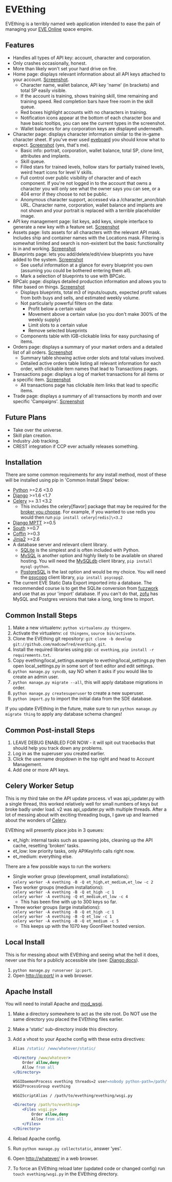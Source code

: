  EVEthing
=========
EVEthing is a terribly named web application intended to ease the pain
of managing your [EVE Online](http://www.eveonline.com/) space empire.

Features
--------
- Handles all types of API key: account, character and corporation.
- Only crashes occasionally, honest.
- More than likely won't set your hard drive on fire.
- Home page: displays relevant information about all API keys attached
  to your account.
  [Screenshot](https://github.com/madcowfred/evething/raw/develop/doc-images/home.png).
  * Character name, wallet balance, API key 'name' (in brackets) and total SP easily visible. 
  * If the account is training, shows training skill, time remaining and training speed.
    Red completion bars have free room in the skill queue.
  * Red boxes highlight accounts with no characters in training.
  * Notification icons appear at the bottom of each character box and have basic tooltips,
    you can see the current types in the screenshot.
  * Wallet balances for any corporation keys are displayed underneath.
- Character page: displays character information similar to the
  in-game character sheet. If you've ever used
  [eveboard](http://eveboard.com) you should know what to expect.
  [Screenshot](https://github.com/madcowfred/evething/raw/develop/doc-images/character.png)
  (yes, that's me).
  * Basic info: portrait, corporation, wallet
    balance, total SP, clone limit, attributes and implants. 
  * Skill queue.
  * Filled stars for trained levels, hollow stars for
    partially trained levels, weird heart icons for level V skills.
  * Full control over public visibility of character and of each
    component. If you're not logged in to the account that owns a
    character you will only see what the owner says you can see, or a
    404 error if they choose to not be public.
  * Anonymous character support, accessed via a /character\_anon/blah URL. Character name,
    corporation, wallet balance and implants are not shown and your
    portrait is replaced with a terrible placeholder image.
- API key management page: list keys, add keys, simple interface to
  generate a new key with a feature set.
  [Screenshot](https://github.com/madcowfred/evething/raw/develop/doc-images/apikeys.png)
- Assets page: lists assets for all characters with the relevant API
  mask. Includes ship and container names with the Locations mask.
  Filtering is somewhat limited and search is non-existent but the
  basic functionality is in and working.
  [Screenshot](https://github.com/madcowfred/evething/raw/develop/doc-images/assets.png)
- Blueprints page: lets you add/delete/edit/view blueprints you have
  added to the system.
  [Screenshot](https://github.com/madcowfred/evething/raw/develop/doc-images/blueprints.png)
  * See useful information at a glance for every blueprint you own
    (assuming you could be bothered entering them all).
  * Mark a selection of blueprints to use with BPCalc.
- BPCalc page: displays detailed production information and allows you
  to filter based on things.
  [Screenshot](https://github.com/madcowfred/evething/raw/develop/doc-images/bpcalc.png)
  * Displays blueprints, total m3 of inputs/ouputs, expected profit
    values from both buys and sells, and estimated weekly volume.
  * Not particularly powerful filters on the data: 
    + Profit below a certain
  value
    + Movement above a certain value (so you don't make 300% of
  the weekly supply)
    + Limit slots to a certain value
    + Remove selected blueprints
  * Components table with IGB-clickable links for easy purchasing of items.
- Orders page: displays a summary of your market orders and a detailed
  list of all orders.
  [Screenshot](https://github.com/madcowfred/evething/raw/develop/doc-images/orders.png)
  * Summary table showing active order slots and total values involved.
  * Detailed active orders table listing all relevant information for each order, with
    clickable item names that lead to Transactions pages.
- Transactions page: displays a log of market transactions for all
  items or a specific item.
  [Screenshot](https://github.com/madcowfred/evething/raw/develop/doc-images/transactions.png)
  * All transactions page has clickable item links that lead to specific items.
- Trade page: displays a summary of all transactions by month and over
  specific 'Campaigns'.
  [Screenshot](https://github.com/madcowfred/evething/raw/develop/doc-images/trade.png)

Future Plans
------------
- Take over the universe.
- Skill plan creation.
- Industry Job tracking.
- CREST integration if CCP ever actually releases something.

Installation
------------
There are some common requirements for any install method, most of these
will be installed using pip in 'Common Install Steps' below:

- [Python](http://www.python.org) \>=2.6 <3.0
- [Django](http://www.djangoproject.com) \>=1.6 <1.7
- [Celery](http://docs.celeryproject.org/en/latest/) \>= 3.1 <3.2
  * This includes the celery[flavor] package that may be required for the
    [broker you choose](http://celery.readthedocs.org/en/latest/getting-started/first-steps-with-celery.html#choosing-a-broker). For example, if you wanted to use redis you would then run
    `pip install celery[redis]\<3.2`
- [Django MPTT](https://github.com/django-mptt/django-mptt/) \>=0.5
- [South](http://south.aeracode.org/) \>=0.7
- [Coffin](https://github.com/coffin/coffin/) \>=0.3
- [Jinja2](http://jinja.pocoo.org/) \>=2.6
- A database server and relevant client library.
  - [SQLite](http://www.sqlite.org) is the simplest and is often included with Python.
  - [MySQL](http://www.mysql.com) is another option and highly likely to be available on shared
    hosting. You will need the [MySQLdb](http://mysql-python.sourceforge.net/MySQLdb.html) 
    client library, `pip install mysql-python`.
  - [PostgreSQL](http://www.postgresql.org) is the last option and would be my choice. You will
    need the [psycopg](http://initd.org/psycopg/) client library, `pip install psycopg2`.
- The current EVE Static Data Export imported into a database. The recommended course is to 
  get the SQLite conversion from [fuzzwork](http://www.fuzzwork.co.uk/dump/) and use that as
  your 'import' database. If you can't do that, [zofu](http://zofu.no-ip.de/) has MySQL and
  Postgres versions that take a long, long time to import.

Common Install Steps
--------------------
1.  Make a new virtualenv: `python virtualenv.py thingenv`.
2.  Activate the virtualenv: `cd thingenv`, `source bin/activate`.
3.  Clone the EVEthing git repository:
    `git clone -b develop git://github.com/madcowfred/evething.git`.
4.  Install the required libraries using pip: `cd evething`,
    `pip install -r requirements.txt`.
5.  Copy evething/local\_settings.example to evething/local\_settings.py
    then open local\_settings.py in some sort of text editor and edit
    settings.
6.  `python manage.py syncdb`, say NO when it asks if you would like to
    create an admin user.
7.  `python manage.py migrate --all`, this will apply database
    migrations in order.
8.  `python manage.py createsuperuser` to create a new superuser.
9. `python import.py` to import the initial data from the SDE database.

If you update EVEthing in the future, make sure to run
`python manage.py migrate thing` to apply any database schema changes!

Common Post-install Steps
-------------------------
1.  LEAVE DEBUG ENABLED FOR NOW - it will spit out tracebacks that
    should help you track down any problems.
2.  Log in as the superuser you created earlier.
3.  Click the username dropdown in the top right and head to Account
    Management.
4.  Add one or more API keys.

Celery Worker Setup
-------------------

This is my third take on the API update process. v1 was api\_updater.py
with a single thread, this worked relatively well for small numbers of
keys but broke badly under load. v2 was api\_updater.py with multiple
threads. After a lot of messing about with exciting threading bugs, I
gave up and learned about the wonders of
[Celery](http://celery.readthedocs.org/en/latest/index.html).

EVEthing will presently place jobs in 3 queues:
- et_high: internal tasks such as spawning jobs, cleaning up the API cache, resetting 
  'broken' tasks.
- et_low: low priority tasks, only APIKeyInfo calls right now.
- et_medium: everything else.

There are a few possible ways to run the workers:
- Single worker group (development, small installations):  
    `celery worker -A evething -B -Q et_high,et_medium,et_low -c 2`
- Two worker groups (medium installations):  
    `celery worker -A evething -B -Q et_high -c 1`  
     `celery worker -A evething -Q et_medium,et_low -c 4`
  - This has been fine with up to 300 keys so far.
- Three worker groups (large installations):  
    `celery worker -A evething -B -Q et_high -c 1`  
     `celery worker -A evething -B -Q et_low -c 1`  
     `celery worker -A evething -B -Q et_medium -c 5`
  - This keeps up with the 1070 key GoonFleet hosted version.

Local Install
-------------

This is for messing about with EVEthing and seeing what the hell it
does, never use this for a publicly accessible site (see: [Django
docs](https://docs.djangoproject.com/en/dev/ref/django-admin/#runserver-port-or-address-port)).

1.  `python manage.py runserver ip:port`.
2.  Open [http://ip:port/](http://ip:port/) in a web browser.

Apache Install
--------------

You will need to install Apache and [mod_wsgi](http://code.google.com/p/modwsgi/).
1.  Make a directory somewhere to act as the site root. Do NOT use the
    same directory you placed the EVEthing files earlier.
2.  Make a 'static' sub-directory inside this directory.
3.  Add a vhost to your Apache config with these extra directives:

    ```apache
    Alias /static/ /www/whatever/static/

    <Directory /www/whatever>
        Order allow,deny
        Allow from all
    </Directory>

    WSGIDaemonProcess evething threads=2 user=nobody python-path=/path/to/evething:/path/to/virtualenv/lib/python2.7/site-packages
    WSGIProcessGroup evething

    WSGIScriptAlias / /path/to/evething/evething/wsgi.py

    <Directory /path/to/evething>
        <Files wsgi.py>
            Order allow,deny
            Allow from all
        </Files>
    </Directory>
    ```
4.  Reload Apache config.
5.  Run `python manage.py collectstatic`, answer 'yes'.
6.  Open <http://whatever/> in a web browser.
7.  To force an EVEthing reload later (updated code or changed config)
    run `touch evething/wsgi.py` in the EVEthing directory.
